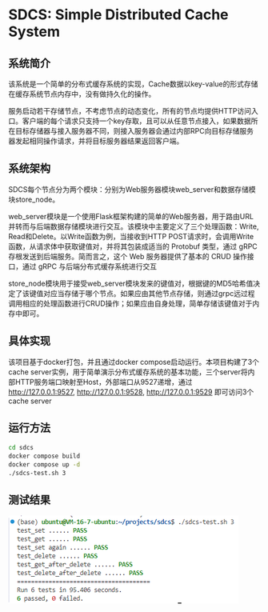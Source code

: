<!--
 * @Author: FoolishDominator 1340995873@qq.com
 * @Date: 2024-11-20 22:41:33
 * @LastEditors: FoolishDominator 1340995873@qq.com
 * @LastEditTime: 2024-11-22 00:50:14
 * @FilePath: /sdcs/readme.md
 * @Description: A Simple Distributed Cache System
-->
# SDCS: Simple Distributed Cache System
## 系统简介
该系统是一个简单的分布式缓存系统的实现，Cache数据以key-value的形式存储在缓存系统节点内存中，没有做持久化的操作。

服务启动若干存储节点，不考虑节点的动态变化，所有的节点均提供HTTP访问入口。客户端的每个请求只支持一个key存取，且可以从任意节点接入，如果数据所在目标存储器与接入服务器不同，则接入服务器会通过内部RPC向目标存储服务器发起相同操作请求，并将目标服务器结果返回客户端。

## 系统架构
SDCS每个节点分为两个模块：分别为Web服务器模块web_server和数据存储模块store_node。

web_server模块是一个使用Flask框架构建的简单的Web服务器，用于路由URL并转而与后端数据存储模块进行交互。该模块中主要定义了三个处理函数：Write, Read和Delete。以Write函数为例，当接收到HTTP POST请求时，会调用Write函数，从请求体中获取键值对，并将其包装成适当的 Protobuf 类型，通过 gRPC 存根发送到后端服务。简而言之，这个 Web 服务器提供了基本的 CRUD 操作接口，通过 gRPC 与后端分布式缓存系统进行交互

store_node模块用于接受web_server模块发来的键值对，根据键的MD5哈希值决定了该键值对应当存储于哪个节点。如果应由其他节点存储，则通过grpc远过程调用相应的处理函数进行CRUD操作；如果应由自身处理，简单存储该键值对于内存中即可。

## 具体实现
该项目基于docker打包，并且通过docker compose启动运行。本项目构建了3个cache server实例，用于简单演示分布式缓存系统的基本功能，三个server将内部HTTP服务端口映射至Host，外部端口从9527递增，通过 http://127.0.0.1:9527, http://127.0.0.1:9528, http://127.0.0.1:9529 即可访问3个cache server

## 运行方法
```bash
cd sdcs
docker compose build
docker compose up -d
./sdcs-test.sh 3
```

## 测试结果
![test](img/test.png)